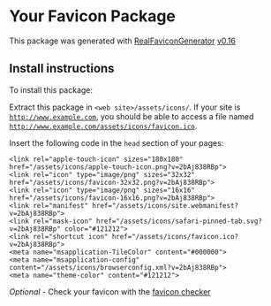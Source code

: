# Your Favicon Package

This package was generated with [RealFaviconGenerator](https://realfavicongenerator.net/) [v0.16](https://realfavicongenerator.net/change_log#v0.16)

## Install instructions

To install this package:

Extract this package in <code>&lt;web site&gt;/assets/icons/</code>. If your site is <code>http://www.example.com</code>, you should be able to access a file named <code>http://www.example.com/assets/icons/favicon.ico</code>.

Insert the following code in the `head` section of your pages:

    <link rel="apple-touch-icon" sizes="180x180" href="/assets/icons/apple-touch-icon.png?v=2bAj838RBp">
    <link rel="icon" type="image/png" sizes="32x32" href="/assets/icons/favicon-32x32.png?v=2bAj838RBp">
    <link rel="icon" type="image/png" sizes="16x16" href="/assets/icons/favicon-16x16.png?v=2bAj838RBp">
    <link rel="manifest" href="/assets/icons/site.webmanifest?v=2bAj838RBp">
    <link rel="mask-icon" href="/assets/icons/safari-pinned-tab.svg?v=2bAj838RBp" color="#121212">
    <link rel="shortcut icon" href="/assets/icons/favicon.ico?v=2bAj838RBp">
    <meta name="msapplication-TileColor" content="#000000">
    <meta name="msapplication-config" content="/assets/icons/browserconfig.xml?v=2bAj838RBp">
    <meta name="theme-color" content="#121212">

*Optional* - Check your favicon with the [favicon checker](https://realfavicongenerator.net/favicon_checker)